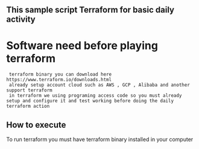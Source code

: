 ## This sample script Terraform for basic daily activity
# Software need before playing terraform 
```
 terraform binary you can download here https://www.terraform.io/downloads.html
 already setup account cloud such as AWS , GCP , Alibaba and another support terraform 
 in terraform we using programing access code so you must already setup and configure it and test working before doing the daily terraform action  
```
## How to execute 
To run terraform you must have terraform binary installed in your computer